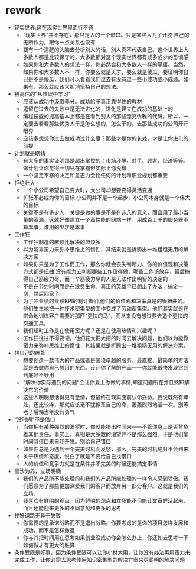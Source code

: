 # rework

* 现实世界:这在现实世界里面行不通
    - “现实世界”并不存在，那只是人的一个借口。只是某些人为了开脱 自己的无所作为，跟你一点关系也没有
    - 要有一个清醒的头脑去分析别人的话，别人真不代表自己。这个世界上大多数人都是比较保守的，大多数都对这个现实世界都有或多或少的恐惧感
    - 如果你和大多数人的想法一样，你必然会和大多数人一样的平庸。当然，如果你和大多数人不一样，你要么就是天才，要么就是傻瓜。要证明你自己是不是傻瓜，我们可以看看我们过去有没有过一些小成功或小成绩。如果有，那么就应该大胆地坚持自己的想法。
* 被高估的“从错误中学习”
    - 应该从成功中汲取养分。成功給予真正靠得住的教材
    - 逗留在过去的失败中是无法进化的，进化是建立在成功的基础上的
    - 编程技能的提高基本上都是在看到别人的那些漂亮优雅的代码。所以，一定要去看看那些优秀人干是怎么想的，怎么干的，去那些成功的公司开开眼界
    - 应该多想想你过去做成功过什么事？那些才是你的长处，才是让你进化的前提
* 计划就是瞎猜
    - 有太多的事实证明那是超出掌控的：市场环境、对手、顾客、经济等等。做计划让你觉得一切尽在掌握但实际上你没有
    - 一个坚定不移的决定和意志力会比任何的计划和职业规划都重要
* 拒绝壮大
    - 一个小公司希望自己变大时，大公司却想要变得灵活变通
    - 扩张不必成为你的目标.小公司并不是一个起步，小公司本身就是一个伟大的目标
    - 关键不是有多少人，关键是做的事是不是有非凡的意义，而且用了最小当量的资源。这就好像建立一个高性能的网站一样，用成百上千的服务器不算本事，谁用的少才是本事
* 工作狂
    - 工作狂制造的麻烦比解决的麻烦多
    - 以为能靠蛮力来弥补思维上的惰性，其结果就是折腾出一堆粗糙无用的解决方案
    - 如果你只是为了工作而工作，那么你就会丧失判断力。你的价值观和决策方式都是扭曲.没有能力去判断哪些工作值得做，哪些工作该放弃，最后搞得自己筋疲力尽，而一个筋疲力尽的人是无法作出明智的决定的
    - 不是在节约时间而是在浪费生命。真正的英雄早已想出了办法，搞定一切，然后回家了
    - 为了冲业绩的业绩KPI的制订者们,他们的价值观和决策真是的很扭曲的。他们生生地把一种技术密集型的工作变成了劳动密集型。他们其实就是在拼命地训练客户需要的那匹“更快的马”，而从来没有想过要去造个更快的交通工具。
    - 我们超时工作是在使用蛮力呢？还是在使用热情和兴趣呢？
    - 工作狂往往不得要领。他们花大把大把的时间去解决问题，他们以为能靠蛮力来弥补思维上的惰性，其结果就是折腾出一堆粗糙无用的解决方案。
* 挠自己的痒处
    - 想要创造一款伟大的产品或者是某项卓越的服务，最直接、最简单的方法就是去做你自己想用的东西。设计你了解的产品——你就能很快发现它到到底好不好用
    - “解决你实际遇到的问题”会让你爱上你做的事情,知道问题所在并且熟知解决它的价值
    - 这些人明明想活得更有激情，但最终在现实面前认命妥协。我说既然有痒处，还比较痒，那就应该毫不犹豫革自己的命，轰轰烈烈地活一次。别等老了后悔当年没有勇气
* “没时间”不是借口
    - 当你拥有某种强烈的渴望时，你就能挤出时间来——不管你身上是否背负着其他责任。事实上，真相是大多数的渴望并不是那么强烈。于是他们拿时间当借口来自我开脱。别给自己错口
    - 如果你总是为遇到一个完美时机而发愁，那么，完美的时机绝对不会到来
    - 关于热情和态度，说白了就是不要给自己找借口
    - 人的价值和竞争力就是在条件并不完美的时候还能搞定事情
* 画沙为界，立场明确
    - 我们的产品所不能处理的和我们的产品所能处理的一样令人感到骄傲。我们愿意为了那些更加深爱我们的客户而放弃另一部分客户。这就是我们的立场。
    - 我喜欢有鲜明的观点，因为鲜明的观点和立场能不但能让文章鲜活起来，而且还能迎来更多的不同意见和更多的思考
* 找好退路无异于失败
    - 你需要的是承诺战略而不是退出战略。你要考虑的是你的项目怎样发展和成功，而不是怎样撤退
    - 你与其把时间用在思考如果创业没成功你会怎么办上，你还如去思考一下如何做才有更大的胜算
* 条件受限是好事，因为条件受限可以让你小材大用，让你没有办法再用蛮力来完成工作，让你必需去思考使用知识密集型的解决方案来更聪明的解决问题
